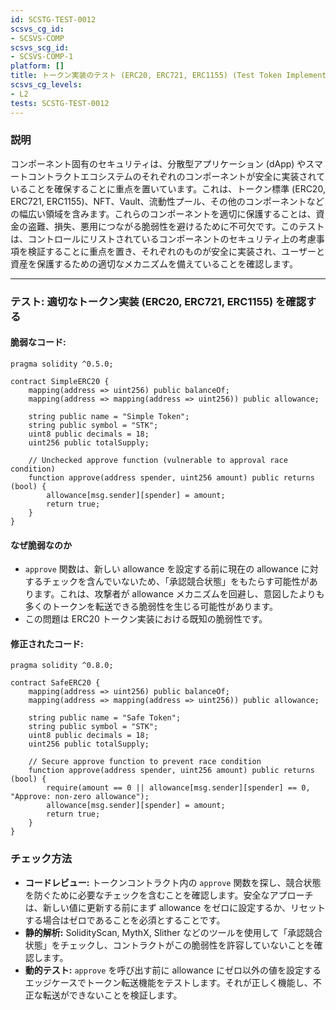 ```yaml
---
id: SCSTG-TEST-0012
scsvs_cg_id:
- SCSVS-COMP
scsvs_scg_id:
- SCSVS-COMP-1
platform: []
title: トークン実装のテスト (ERC20, ERC721, ERC1155) (Test Token Implementations (ERC20, ERC721, ERC1155))
scsvs_cg_levels:
- L2
tests: SCSTG-TEST-0012
---
```


### **説明**
コンポーネント固有のセキュリティは、分散型アプリケーション (dApp) やスマートコントラクトエコシステムのそれぞれのコンポーネントが安全に実装されていることを確保することに重点を置いています。これは、トークン標準 (ERC20, ERC721, ERC1155)、NFT、Vault、流動性プール、その他のコンポーネントなどの幅広い領域を含みます。これらのコンポーネントを適切に保護することは、資金の盗難、損失、悪用につながる脆弱性を避けるために不可欠です。このテストは、コントロールにリストされているコンポーネントのセキュリティ上の考慮事項を検証することに重点を置き、それぞれのものが安全に実装され、ユーザーと資産を保護するための適切なメカニズムを備えていることを確認します。

---

### **テスト: 適切なトークン実装 (ERC20, ERC721, ERC1155) を確認する**

#### 脆弱なコード:

```solidity
pragma solidity ^0.5.0;

contract SimpleERC20 {
    mapping(address => uint256) public balanceOf;
    mapping(address => mapping(address => uint256)) public allowance;
    
    string public name = "Simple Token";
    string public symbol = "STK";
    uint8 public decimals = 18;
    uint256 public totalSupply;
    
    // Unchecked approve function (vulnerable to approval race condition)
    function approve(address spender, uint256 amount) public returns (bool) {
        allowance[msg.sender][spender] = amount;
        return true;
    }
}
```

#### **なぜ脆弱なのか**
- `approve` 関数は、新しい allowance を設定する前に現在の allowance に対するチェックを含んでいないため、「承認競合状態」をもたらす可能性があります。これは、攻撃者が allowance メカニズムを回避し、意図したよりも多くのトークンを転送できる脆弱性を生じる可能性があります。
- この問題は ERC20 トークン実装における既知の脆弱性です。


#### 修正されたコード:

```solidity
pragma solidity ^0.8.0;

contract SafeERC20 {
    mapping(address => uint256) public balanceOf;
    mapping(address => mapping(address => uint256)) public allowance;
    
    string public name = "Safe Token";
    string public symbol = "STK";
    uint8 public decimals = 18;
    uint256 public totalSupply;
    
    // Secure approve function to prevent race condition
    function approve(address spender, uint256 amount) public returns (bool) {
        require(amount == 0 || allowance[msg.sender][spender] == 0, "Approve: non-zero allowance");
        allowance[msg.sender][spender] = amount;
        return true;
    }
}
```

### **チェック方法**
- **コードレビュー:** トークンコントラクト内の `approve` 関数を探し、競合状態を防ぐために必要なチェックを含むことを確認します。安全なアプローチは、新しい値に更新する前にまず allowance をゼロに設定するか、リセットする場合はゼロであることを必須とすることです。
- **静的解析:** SolidityScan, MythX, Slither などのツールを使用して「承認競合状態」をチェックし、コントラクトがこの脆弱性を許容していないことを確認します。
- **動的テスト:** `approve` を呼び出す前に allowance にゼロ以外の値を設定するエッジケースでトークン転送機能をテストします。それが正しく機能し、不正な転送ができないことを検証します。
